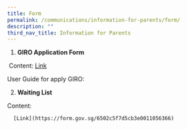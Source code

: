 ```yaml
---
title: Form
permalink: /communications/information-for-parents/form/
description: ""
third_nav_title: Information for Parents
---
```

1.  **GIRO Application Form**

 Content:
					[Link](https://www.moe.gov.sg/financial-matters/fees/egiro)

User Guide for apply GIRO:

2.  **Waiting List**

Content:

      [Link](https://form.gov.sg/6502c5f7d5cb3e0011056366)

